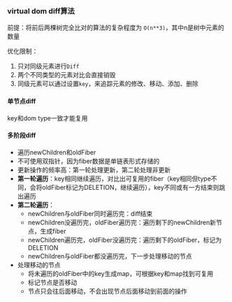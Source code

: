 ### virtual dom diff算法

前提：将前后两棵树完全比对的算法的复杂程度为 `O(n**3)`，其中n是树中元素的数量

优化限制：
1. 只对同级元素进行`Diff`
2. 两个不同类型的元素对比会直接销毁
3. 同级元素可以通过设置`key`，来追踪元素的修改、移动、添加、删除

#### 单节点diff
key和dom type一致才能复用

#### 多阶段diff
- 遍历newChildren和oldFiber
- 不可使用双指针，因为fiber数据是单链表形式存储的
- 更新操作的频率高：第一轮处理更新，第二轮处理非更新
- **第一轮遍历**：key相同继续遍历，对比出可复用的fiber（key相同但type不同，会将oldFiber标记为DELETION，继续遍历），key不同或有一方结束则跳出遍历
- **第二轮遍历**：
    - newChildren与oldFiber同时遍历完：diff结束
    - newChildren没遍历完，oldFiber遍历完：遍历剩下的newChildren新节点，生成fiber
    - newChildren遍历完，oldFiber没遍历完：遍历剩下的oldFiber，标记为DELETION
    - newChildren与oldFiber都没遍历完，下一步处理移动的节点
- 处理移动的节点
    - 将未遍历的oldFiber中的key生成map，可根据key和map找到可复用
    - 标记节点是否移动
    - 节点只会往后面移动，不会出现节点后面移动到前面的操作
